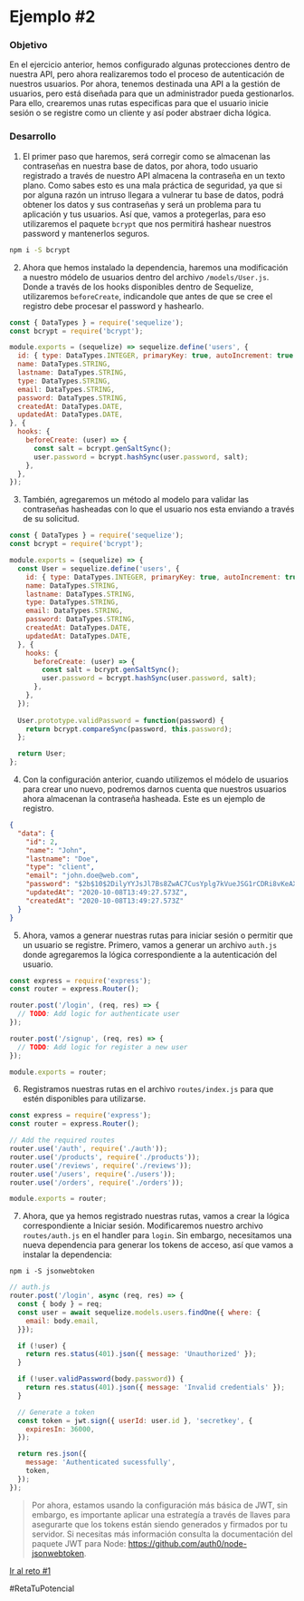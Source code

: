 # Ejemplo #2
### Objetivo
En el ejercicio anterior, hemos configurado algunas protecciones dentro de nuestra API, pero ahora realizaremos todo el proceso de autenticación de nuestros usuarios. Por ahora, tenemos destinada una API a la gestión de usuarios, pero está diseñada para que un administrador pueda gestionarlos. Para ello, crearemos unas rutas especificas para que el usuario inicie sesión o se registre como un cliente y así poder abstraer dicha lógica.

### Desarrollo
1. El primer paso que haremos, será corregir como se almacenan las contraseñas en nuestra base de datos, por ahora, todo usuario registrado a través de nuestro API almacena la contraseña en un texto plano. Como sabes esto es una mala práctica de seguridad, ya que si por alguna razón un intruso llegara a vulnerar tu base de datos, podrá obtener los datos y sus contraseñas y será un problema para tu aplicación y tus usuarios. Así que, vamos a protegerlas, para eso utilizaremos el paquete `bcrypt` que nos permitirá hashear nuestros password y mantenerlos seguros.
```bash
npm i -S bcrypt
```

2. Ahora que hemos instalado la dependencia, haremos una modificación a nuestro módelo de usuarios dentro del archivo `/models/User.js`. Donde a través de los hooks disponibles dentro de Sequelize, utilizaremos `beforeCreate`, indicandole que antes de que se cree el registro debe procesar el password y hashearlo.
```js
const { DataTypes } = require('sequelize');
const bcrypt = require('bcrypt');

module.exports = (sequelize) => sequelize.define('users', {
  id: { type: DataTypes.INTEGER, primaryKey: true, autoIncrement: true },
  name: DataTypes.STRING,
  lastname: DataTypes.STRING,
  type: DataTypes.STRING,
  email: DataTypes.STRING,
  password: DataTypes.STRING,
  createdAt: DataTypes.DATE,
  updatedAt: DataTypes.DATE,
}, {
  hooks: {
    beforeCreate: (user) => {
      const salt = bcrypt.genSaltSync();
      user.password = bcrypt.hashSync(user.password, salt);
    },
  },
});
```

3. También, agregaremos un método al modelo para validar las contraseñas hasheadas con lo que el usuario nos esta enviando a través de su solicitud.
```js
const { DataTypes } = require('sequelize');
const bcrypt = require('bcrypt');

module.exports = (sequelize) => {
  const User = sequelize.define('users', {
    id: { type: DataTypes.INTEGER, primaryKey: true, autoIncrement: true },
    name: DataTypes.STRING,
    lastname: DataTypes.STRING,
    type: DataTypes.STRING,
    email: DataTypes.STRING,
    password: DataTypes.STRING,
    createdAt: DataTypes.DATE,
    updatedAt: DataTypes.DATE,
  }, {
    hooks: {
      beforeCreate: (user) => {
        const salt = bcrypt.genSaltSync();
        user.password = bcrypt.hashSync(user.password, salt);
      },
    },
  });
  
  User.prototype.validPassword = function(password) {
    return bcrypt.compareSync(password, this.password);
  };

  return User;
};
```

4. Con la configuración anterior, cuando utilizemos el módelo de usuarios para crear uno nuevo, podremos darnos cuenta que nuestros usuarios ahora almacenan la contraseña hasheada. 
Este es un ejemplo de registro.
```json
{
  "data": {
    "id": 2,
    "name": "John",
    "lastname": "Doe",
    "type": "client",
    "email": "john.doe@web.com",
    "password": "$2b$10$2DilyYYJsJl7Bs8ZwAC7CusYplg7kVueJSG1rCDRi8vKeAXNmGVUi",
    "updatedAt": "2020-10-08T13:49:27.573Z",
    "createdAt": "2020-10-08T13:49:27.573Z"
  }
}
```

5. Ahora, vamos a generar nuestras rutas para iniciar sesión o permitir que un usuario se registre. Primero, vamos a generar un archivo `auth.js` donde agregaremos la lógica correspondiente a la autenticación del usuario.
```js
const express = require('express');
const router = express.Router();

router.post('/login', (req, res) => {
  // TODO: Add logic for authenticate user
});

router.post('/signup', (req, res) => {
  // TODO: Add logic for register a new user
});

module.exports = router;
```

6. Registramos nuestras rutas en el archivo `routes/index.js` para que estén disponibles para utilizarse.
```js
const express = require('express');
const router = express.Router();

// Add the required routes
router.use('/auth', require('./auth'));
router.use('/products', require('./products'));
router.use('/reviews', require('./reviews'));
router.use('/users', require('./users'));
router.use('/orders', require('./orders'));

module.exports = router;
```

7. Ahora, que ya hemos registrado nuestras rutas, vamos a crear la lógica correspondiente a Iniciar sesión. Modificaremos nuestro archivo `routes/auth.js` en el handler para `login`. Sin embargo, necesitamos una nueva dependencia para generar los tokens de acceso, así que vamos a instalar la dependencia:
```
npm i -S jsonwebtoken
```
```js
// auth.js
router.post('/login', async (req, res) => {
  const { body } = req;
  const user = await sequelize.models.users.findOne({ where: {
    email: body.email,
  }});

  if (!user) {
    return res.status(401).json({ message: 'Unauthorized' });
  }

  if (!user.validPassword(body.password)) {
    return res.status(401).json({ message: 'Invalid credentials' });
  }

  // Generate a token
  const token = jwt.sign({ userId: user.id }, 'secretkey', {
    expiresIn: 36000,
  });

  return res.json({
    message: 'Authenticated sucessfully',
    token,
  });
});
```

> Por ahora, estamos usando la configuración más básica de JWT, sin embargo, es importante aplicar una estrategía a través de llaves para asegurarte que los tokens están siendo generados y firmados por tu servidor. Si necesitas más información consulta la documentación del paquete JWT para Node: https://github.com/auth0/node-jsonwebtoken.

[Ir al reto #1](../challenge-1/README.md)

#RetaTuPotencial